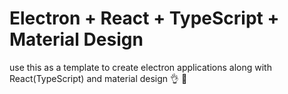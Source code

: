 # Electron + React + TypeScript + Material Design
use this as a template to create electron applications along with React(TypeScript) and material design :ok_hand: :100: